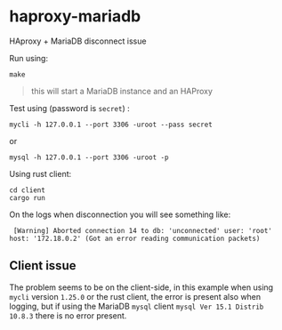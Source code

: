 # haproxy-mariadb
HAproxy + MariaDB disconnect issue

Run using:

    make

> this will start a MariaDB instance and an HAProxy

Test using (password is `secret`) :

    mycli -h 127.0.0.1 --port 3306 -uroot --pass secret

or

    mysql -h 127.0.0.1 --port 3306 -uroot -p

Using rust client:

    cd client
    cargo run


On the logs when disconnection you will see something like:

     [Warning] Aborted connection 14 to db: 'unconnected' user: 'root' host: '172.18.0.2' (Got an error reading communication packets)

## Client issue

The problem seems to be on the client-side, in this example when using `mycli`
version `1.25.0` or the rust client, the error is present also when logging, but
if using the MariaDB `mysql` client `mysql Ver 15.1 Distrib 10.8.3` there is no
error present.
